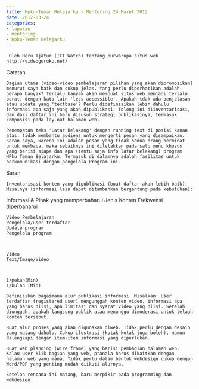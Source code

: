 ```yaml
---
title: Hpku-Teman Belajarku - Mentoring 24 Maret 2012
date: 2012-03-24
categories:
- laporan
- mentoring
- Hpku-Teman Belajarku
---
```


     Oleh Heru Tjatur (ICT Watch) tentang purwarupa situs web http://videoguruku.net/

Catatan

    Bagian utama (video-video pembelajaran pilihan yang akan dipromosikan) menurut saya baik dan cukup jelas. Yang perlu diperhatikan adalah berapa banyak? Terlalu banyak akan membuat situs web menjadi terlalu berat, dengan kata lain 'less accessible'. Apakah tdak ada penjelasan atau update yang 'textbase'? Perlu didefinisikan lebih dahulu informasi apa saja yang akan dipublikasi. Tolong ini diinventarisasi, dan dari daftar ini baru disusun strategi publikasinya, termasuk komposisi pada lay-out halaman web.

    Penempatan teks 'Latar Belakang' dengan running text di posisi kanan atas, tidak membantu audiens untuk mengerti pesan yang disampaikan. Saran saya, karena ini adalah pesan yang tidak semua orang berminat untuk membaca, maka sebaiknya ini diletakkan pada satu menu khusus yang berisi siapa dan apa (tentu saja info latar belakang) program HPku Teman Belajarku. Termasuk di dalamnya adalah fasilitas untuk berkomunikasi dengan pengelola Program ini.

Saran

    Inventarisasi konten yang dipublikasi (buat daftar akan lebih baik). Misalnya (informasi lain dapat ditambahkan bergantung pada kebutuhan):

Informasi & Pihak yang memperbaharui 	Jenis Konten 	Frekwensi diperbaharui

    Video Pembelajaran
    Pengelola/user terdaftar
    Update program
    Pengelola program

	

    Video
    Text/Image/Video

	

    1/pekan(Min)
    1/bulan (Min) 

    Definisikan bagaimana alur publikasi informasi. Misalkan: User terdaftar (registered user) mengunggah konten video, informasi apa yang harus diisi, apa limitasi dan syarat video yang diisi. Setelah diunggah, apakah langsung publik atau menunggu dimoderasi untuk telaah konten tersebut.

    Buat alur proses yang akan digunakan diweb. Tidak perlu dengan desain yang matang dahulu. Cukup ilustrasi (kotak-kotak juga boleh), namun dilengkapi dengan item-item informasi yang diperlukan.

    Buat web planning (wire frame) yang berisi pembagian halaman web. Kalau user klik bagian yang web, pranala harus dikaitkan dengan halaman web yang mana. Tidak perlu dalam bentuk webdesign cukup dengan Word/PDF yang penting mudah diikuti alurnya.

    Setelah rencana ini matang, baru berpikir pada programming dan webdesign.
